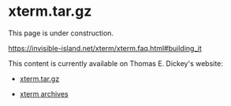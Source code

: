# xterm.tar.gz

This page is under construction.

https://invisible-island.net/xterm/xterm.faq.html#building_it

This content is currently available on Thomas E. Dickey's website:

* [xterm.tar.gz](https://invisible-island.net/datafiles/release/xterm.tar.gz)

* [xterm archives](https://invisible-island.net/archives/xterm/)
